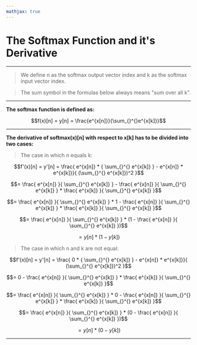 ```yaml
---
mathjax: true
---
```

# The Softmax Function and it's Derivative

---
>We define n as the softmax output vector index and k as the softmax input vector index.

>The sum symbol in the formulas below always means "sum over all k".

---
**The softmax function is defined as:**

$$f(x)[n] = y[n] = \frac{e^{x[n]}}{\sum_{}^{}e^{x[k]}}$$

---
**The derivative of softmax(x)[n] with respect to x[k] has to be divided into two cases:**

>The case in which n equals k:

$$f'(x)[n] = y'[n] = \frac{ e^{x[n]} * { \sum_{}^{} e^{x[k]} } - e^{x[n]} * e^{x[k]}}{ (\sum_{}^{} e^{x[k]})^2 }$$

$$= \frac{ e^{x[n]} }{ \sum_{}^{} e^{x[k]} } - \frac{ e^{x[n]} }{ \sum_{}^{} e^{x[k]} } * \frac{ e^{x[k]} }{ \sum_{}^{} e^{x[k]} }$$

$$= \frac{ e^{x[n]} }{ \sum_{}^{} e^{x[k]} } * 1 - \frac{ e^{x[n]} }{ \sum_{}^{} e^{x[k]} } * \frac{ e^{x[k]} }{ \sum_{}^{} e^{x[k]} }$$

$$= \frac{ e^{x[n]} }{ \sum_{}^{} e^{x[k]} } * (1 - \frac{ e^{x[n]} }{ \sum_{}^{} e^{x[k]} })$$

$$= y[n] * (1 - y[k])$$

>The case in which n and k are not equal:

$$f'(x)[n] = y'[n] = \frac{ 0 * { \sum_{}^{} e^{x[k]} } - e^{x[n]} * e^{x[k]}}{ (\sum_{}^{} e^{x[k]})^2 }$$

$$= 0 - \frac{ e^{x[n]} }{ \sum_{}^{} e^{x[k]} } * \frac{ e^{x[k]} }{ \sum_{}^{} e^{x[k]} }$$

$$= \frac{ e^{x[n]} }{ \sum_{}^{} e^{x[k]} } * 0  - \frac{ e^{x[n]} }{ \sum_{}^{} e^{x[k]} } * \frac{ e^{x[k]} }{ \sum_{}^{} e^{x[k]} }$$

$$= \frac{ e^{x[n]} }{ \sum_{}^{} e^{x[k]} } * (0 - \frac{ e^{x[n]} }{ \sum_{}^{} e^{x[k]} })$$

$$= y[n] * (0 - y[k])$$

---
